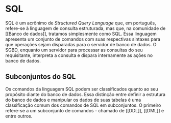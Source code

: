#  SQL
SQL é um acrônimo de _Structured Query Language_ que, em português, refere-se à linguagem de consulta estruturada, mas que, na comunidade de [[Banco de dados]], tratamos simplesmente como SQL. Essa linguagem apresenta um conjunto de comandos com suas respectivas sintaxes para que operações sejam disparadas para o servidor de banco de dados. O SGBD, enquanto um servidor para processar as consultas do seu requisitante, interpreta a consulta e dispara internamente as ações no banco de dados. 

## Subconjuntos do SQL
Os comandos da linguagem SQL podem ser classificados quanto ao seu propósito diante do banco de dados.  Essa distinção entre definir a estrutura do banco de dados e manipular os dados de suas tabelas é uma classificação comum dos comandos de SQL em subconjuntos. O primeiro refere-se a um subconjunto de comandos - chamado de [[DDL]], [[DML]] e entre outros.
